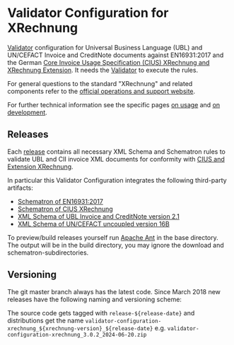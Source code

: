 # Validator Configuration for XRechnung

[Validator](https://github.com/itplr-kosit/validator) configuration for Universal Business Language (UBL) and UN/CEFACT Invoice and CreditNote documents against EN16931:2017 and the German [Core Invoice Usage Specification (CIUS) XRechnung and XRechnung Extension](https://xeinkauf.de/xrechnung/versionen-und-bundles/). It needs the [Validator](https://github.com/itplr-kosit/validator) to execute the rules.

For general questions to the standard "XRechnung" and related components refer to the [official operations and support website](https://xeinkauf.de/kontakt/#support).

For further technical information see the specific pages [on usage](docs/usage.md) and [on development](https://github.com/itplr-kosit/validator-configuration-xrechnung/blob/master/docs/development.md).

## Releases

Each [release](https://github.com/itplr-kosit/validator-configuration-xrechnung/releases) contains all necessary XML Schema and Schematron rules to validate UBL and CII invoice XML documents for conformity with [CIUS and Extension XRechnung](https://xeinkauf.de/xrechnung/versionen-und-bundles/).

In particular this Validator Configuration integrates the following third-party artifacts:

* [Schematron of EN16931:2017](https://github.com/ConnectingEurope/eInvoicing-EN16931)
* [Schematron of CIUS XRechnung](https://projekte.kosit.org/xrechnung/xrechnung-schematron/)
* [XML Schema of UBL Invoice and CreditNote version 2.1](http://docs.oasis-open.org/ubl/os-UBL-2.1/)
* [XML Schema of UN/CEFACT uncoupled version 16B](http://www.unece.org/cefact/xml_schemas/index.html)

To preview/build releases yourself run [Apache Ant](https://ant.apache.org/) in the base directory. The output will be in the build directory, you may ignore the download and schematron-subdirectories.

## Versioning

The git master branch always has the latest code. Since March 2018 new releases have the following naming and versioning scheme:

The source code gets tagged with `release-${release-date}` and distributions get the name `validator-configuration-xrechnung_${xrechnung-version}_${release-date}` e.g. `validator-configuration-xrechnung_3.0.2_2024-06-20.zip`
